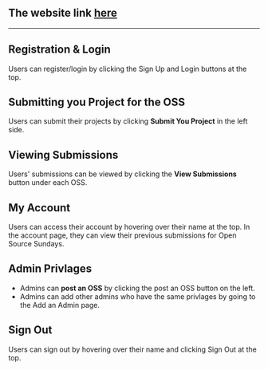 ## The website link [here]()
---

## Registration & Login
Users can register/login by clicking the Sign Up and Login buttons at the top.

## Submitting you Project for the OSS
Users can submit their projects by clicking **Submit You Project** in the left side.

## Viewing Submissions
Users' submissions can be viewed by clicking the **View Submissions** button under each OSS.

## My Account
Users can access their account by hovering over their name at the top. In the account page, they can view their previous submissions for Open Source Sundays.

## Admin Privlages
- Admins can **post an OSS** by clicking the post an OSS button on the left.
- Admins can add other admins who have the same privlages by going to the Add an Admin page.

## Sign Out
Users can sign out by hovering over their name and clicking Sign Out at the top.
